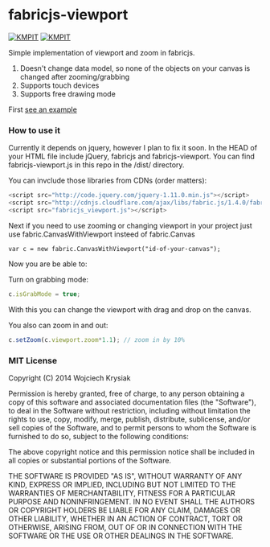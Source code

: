 # fabricjs-viewport

[![KMPIT](http://kmpit.com/badge_kmpit.png)](http://bitly.com/kmpitcom) [![KMPIT](http://kmpit.com/badge_howwedoapps.png)](http://bitly.com/howwedoapps)

Simple implementation of viewport and zoom in fabricjs. 

1. Doesn't change data model, so none of the objects on your canvas is changed after zooming/grabbing
2. Supports touch devices
3. Supports free drawing mode

First [see an example](http://rstgroup.github.io/fabricjs-viewport/)

### How to use it

Currently it depends on jquery, however I plan to fix it soon.
In the HEAD of your HTML file include jQuery, fabricjs and fabricjs-viewport. You can find fabricjs-viewport.js in this repo in the /dist/ directory.

You can invclude those libraries from CDNs (order matters):

```javascript
<script src="http://code.jquery.com/jquery-1.11.0.min.js"></script>
<script src="http://cdnjs.cloudflare.com/ajax/libs/fabric.js/1.4.0/fabric.min.js"></script>
<script src="fabricjs_viewport.js"></script>
```

Next if you need to use zooming or changing viewport in your project just use fabric.CanvasWithViewport insteed of fabric.Canvas

    var c = new fabric.CanvasWithViewport("id-of-your-canvas");

Now you are be able to:

Turn on grabbing mode:

```javascript
c.isGrabMode = true;
```

With this you can change the viewport with drag and drop on the canvas.

You also can zoom in and out: 

```javascript
c.setZoom(c.viewport.zoom*1.1); // zoom in by 10%
```






### MIT License

Copyright (C) 2014 Wojciech Krysiak

Permission is hereby granted, free of charge, to any person obtaining a copy of this software and associated documentation files (the "Software"), to deal in the Software without restriction, including without limitation the rights to use, copy, modify, merge, publish, distribute, sublicense, and/or sell copies of the Software, and to permit persons to whom the Software is furnished to do so, subject to the following conditions:

The above copyright notice and this permission notice shall be included in all copies or substantial portions of the Software.

THE SOFTWARE IS PROVIDED "AS IS", WITHOUT WARRANTY OF ANY KIND, EXPRESS OR IMPLIED, INCLUDING BUT NOT LIMITED TO THE WARRANTIES OF MERCHANTABILITY, FITNESS FOR A PARTICULAR PURPOSE AND NONINFRINGEMENT. IN NO EVENT SHALL THE AUTHORS OR COPYRIGHT HOLDERS BE LIABLE FOR ANY CLAIM, DAMAGES OR OTHER LIABILITY, WHETHER IN AN ACTION OF CONTRACT, TORT OR OTHERWISE, ARISING FROM, OUT OF OR IN CONNECTION WITH THE SOFTWARE OR THE USE OR OTHER DEALINGS IN THE SOFTWARE.
